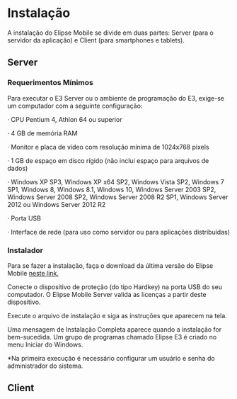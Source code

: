 # Instalação

A instalação do Elipse Mobile se divide em duas partes: Server (para o servidor da aplicação) e Client (para smartphones e tablets).
 
 ## Server
 
 ### Requerimentos Mínimos
 
 Para executar o E3 Server ou o ambiente de programação do E3, exige-se um computador com a seguinte configuração:

· CPU Pentium 4, Athlon 64 ou superior 

· 4 GB de memória RAM 

· Monitor e placa de vídeo com resolução mínima de 1024x768 pixels 

· 1 GB de espaço em disco rígido (não inclui espaço para arquivos de dados) 

· Windows XP SP3, Windows XP x64 SP2, Windows Vista SP2, Windows 7 SP1, Windows 8, Windows 8.1, Windows 10, Windows Server 2003 SP2, Windows Server 2008 SP2, Windows Server 2008 R2 SP1, Windows Server 2012 ou Windows Server 2012 R2 

· Porta USB 

· Interface de rede (para uso como servidor ou para aplicações distribuídas)
 
 ### Instalador
 
 Para se fazer a instalação, faça o download da última versão do Elipse Mobile [neste link.](https://www.elipse.com.br/downloads/?cat=64&key=&language=ptbr)
 
 Conecte o dispositivo de proteção (do tipo Hardkey) na porta USB do seu computador. O Elipse Mobile Server valida as licenças a partir deste dispositivo. 

Execute o arquivo de instalação e siga as instruções que aparecem na tela. 

Uma mensagem de Instalação Completa aparece quando a instalação for bem-sucedida. Um grupo de programas chamado Elipse E3 é criado no menu Iniciar do Windows. 
 
 *Na primeira execução é necessário configurar um usuário e senha do administrador do sistema.
 
  
 ## Client
